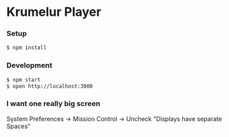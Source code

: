 # Krumelur Player

### Setup
```sh
$ npm install
```

### Development
```sh
$ npm start
$ open http://localhost:3000
```

### I want one really big screen
System Preferences -> Mission Control -> Uncheck "Displays have separate Spaces"
